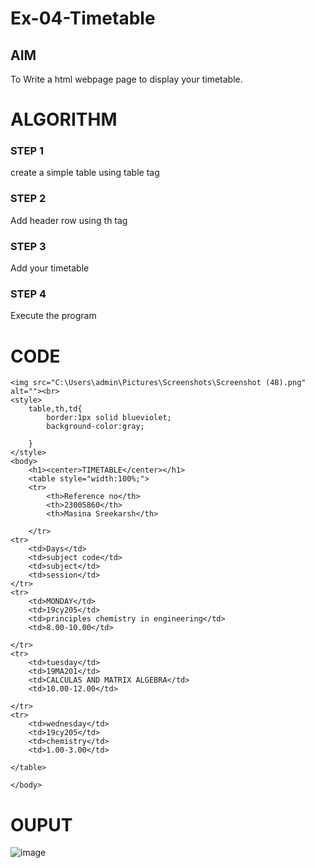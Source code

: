 # Ex-04-Timetable
## AIM
To Write a html webpage page to display your timetable.

# ALGORITHM
### STEP 1
create a simple table using table tag
### STEP 2
Add header row using th tag
### STEP 3
Add your timetable
### STEP 4
Execute the program

# CODE
`````
<img src="C:\Users\admin\Pictures\Screenshots\Screenshot (48).png" alt=""><br>
<style>
    table,th,td{
        border:1px solid blueviolet;
        background-color:gray;
        
    }
</style>
<body>
    <h1><center>TIMETABLE</center></h1>
    <table style="width:100%;">
    <tr>
        <th>Reference no</th>
        <th>23005860</th>
        <th>Masina Sreekarsh</th>
        
    </tr>
<tr>
    <td>Days</td>
    <td>subject code</td>
    <td>subject</td>
    <td>session</td>
</tr>
<tr>
    <td>MONDAY</td>
    <td>19cy205</td>
    <td>principles chemistry in engineering</td>
    <td>8.00-10.00</td>
    
</tr>
<tr>
    <td>tuesday</td>
    <td>19MA201</td>
    <td>CALCULAS AND MATRIX ALGEBRA</td>
    <td>10.00-12.00</td>

</tr>
<tr>
    <td>wednesday</td>
    <td>19cy205</td>
    <td>chemistry</td>
    <td>1.00-3.00</td>
 
</table>

</body>
`````
# OUPUT
![image](https://github.com/sreekarsh/ODD2023-WT-Ex-03-Timetable/assets/139841918/64d92fc0-49e6-4623-814a-5a9d370ea551)

